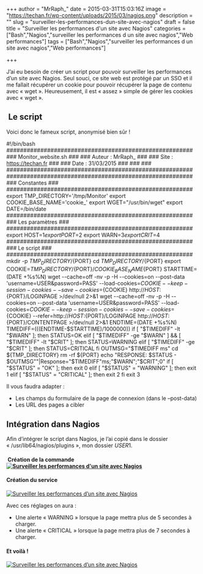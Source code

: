 +++
author = "MrRaph_"
date = 2015-03-31T15:03:16Z
image = "https://techan.fr/wp-content/uploads/2015/03/nagios.png"
description = ""
slug = "surveiller-les-performances-dun-site-avec-nagios"
draft = false
title = "Surveiller les performances d'un site avec Nagios"
categories = ["Bash","Nagios","surveiller les performances d un site avec nagios","Web performances"]
tags = ["Bash","Nagios","surveiller les performances d un site avec nagios","Web performances"]

+++


J’ai eu besoin de créer un script pour pouvoir surveiller les performances d’un site avec Nagios. Seul souci, ce site web est protégé par un SSO et il me fallait récupérer un cookie pour pouvoir récupérer la page de contenu avec « wget ». Heureusement, il est « assez » simple de gérer les cookies avec « wget ».


##  Le script

Voici donc le fameux script, anonymisé bien sûr !

#!/bin/bash ####################################################### ### Monitor_website.sh ### ### Auteur : MrRaph_ ### ### Site : https://techan.fr ### ### Date : 31/03/2015 ### ### ### ####################################################### ####################################################### ### Constantes ### ####################################################### export TMP_DIRECTORY='/tmp/Monitor' export COOKIE_BASE_NAME='cookie_' export WGET="/usr/bin/wget" export DATE=/bin/date ####################################################### ### Les paramètres ### ####################################################### export HOST=$1 export PORT=$2 export WARN=$3 export CRIT=$4 ####################################################### ### Le script ### ####################################################### mkdir -p ${TMP_DIRECTORY}/${PORT} cd ${TMP_DIRECTORY}/${PORT} export COOKIE=${TMP_DIRECTORY}/${PORT}/${COOKIE_BASE_NAME}${PORT} STARTTIME=$($DATE +%s%N) wget --cache=off -nv -p -H --cookies=on --post-data 'username=USER&password=PASS' --load-cookies=${COOKIE} --keep-session-cookies --save-cookies=${COOKIE} http://${HOST}:${PORT}/LOGINPAGE >/dev/null 2>&1 wget --cache=off -nv -p -H --cookies=on --post-data 'username=USER&password=PASS' --load-cookies=${COOKIE} --keep-session-cookies --save-cookies=${COOKIE} --refer=http://${HOST}:${PORT}/LOGINPAGE http://${HOST}:${PORT}/CONTENTPAGE >/dev/null 2>&1 ENDTIME=$($DATE +%s%N) TIMEDIFF=$((($ENDTIME-$STARTTIME)/1000000)) if [ "$TIMEDIFF" -lt "$WARN" ]; then STATUS=OK elif [ "$TIMEDIFF" -ge "$WARN" ] && [ "$TIMEDIFF" -lt "$CRIT" ]; then STATUS=WARNING elif [ "$TIMEDIFF" -ge "$CRIT" ]; then STATUS=CRITICAL fi OUTMSG="$TIMEDIFF ms" cd ${TMP_DIRECTORY} rm -rf ${PORT} echo "RESPONSE: $STATUS - $OUTMSG""|Response="$TIMEDIFF"ms;"$WARN";"$CRIT";0" if [ "$STATUS" = "OK" ]; then exit 0 elif [ "$STATUS" = "WARNING" ]; then exit 1 elif [ "$STATUS" = "CRITICAL" ]; then exit 2 fi exit 3

Il vous faudra adapter :

- Les champs du formulaire de la page de connexion (dans le –post-data)
- Les URL des pages a cibler


## Intégration dans Nagios

Afin d’intégrer le script dans Nagios, je l’ai copié dans le dossier « /usr/lib64/nagios/plugins », mon dossier $USER1$.

####  Création de la commande[![Surveiller les performances d'un site avec Nagios](https://techan.fr/wp-content/uploads/2015/03/screenshot.182.jpg)](https://techan.fr/wp-content/uploads/2015/03/screenshot.182.jpg)

#### Création du service

[![Surveiller les performances d’un site avec Nagios ](https://techan.fr/wp-content/uploads/2015/03/screenshot.183.jpg)](https://techan.fr/wp-content/uploads/2015/03/screenshot.183.jpg)

Avec ces réglages on aura :

- Une alerte « WARNING » lorsque la page mettra plus de 5 secondes à charger.
- Une alerte « CRITICAL » lorsque la page mettra plus de 7 secondes à charger.

#### Et voilà !

[![Surveiller les performances d’un site avec Nagios ](https://techan.fr/wp-content/uploads/2015/03/screenshot.179.jpg)](https://techan.fr/wp-content/uploads/2015/03/screenshot.179.jpg)


